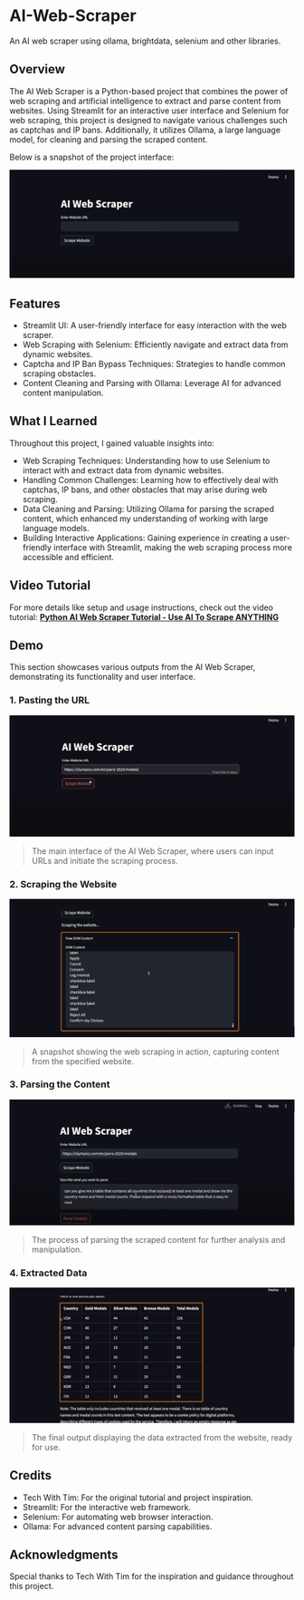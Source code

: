 # AI-Web-Scraper
An AI web scraper using ollama, brightdata, selenium and other libraries.

## Overview
The AI Web Scraper is a Python-based project that combines the power of web scraping and artificial intelligence to extract and parse content from websites. Using Streamlit for an interactive user interface and Selenium for web scraping, this project is designed to navigate various challenges such as captchas and IP bans. Additionally, it utilizes Ollama, a large language model, for cleaning and parsing the scraped content.

Below is a snapshot of the project interface:

![AI Web Scraper Snapshot](https://github.com/PrathameshPC77/AI-Web-Scraper/blob/main/output/ai_web_scapper.png)

## Features
- Streamlit UI: A user-friendly interface for easy interaction with the web scraper.
- Web Scraping with Selenium: Efficiently navigate and extract data from dynamic websites.
- Captcha and IP Ban Bypass Techniques: Strategies to handle common scraping obstacles.
- Content Cleaning and Parsing with Ollama: Leverage AI for advanced content manipulation.

## What I Learned
Throughout this project, I gained valuable insights into:

- Web Scraping Techniques: Understanding how to use Selenium to interact with and extract data from dynamic websites.
- Handling Common Challenges: Learning how to effectively deal with captchas, IP bans, and other obstacles that may arise during web scraping.
- Data Cleaning and Parsing: Utilizing Ollama for parsing the scraped content, which enhanced my understanding of working with large language models.
- Building Interactive Applications: Gaining experience in creating a user-friendly interface with Streamlit, making the web scraping process more accessible and efficient.

## Video Tutorial
For more details like setup and usage instructions, check out the video tutorial: **[Python AI Web Scraper Tutorial - Use AI To Scrape ANYTHING](https://youtu.be/Oo8-nEuDBkk?si=ZoUo4thh2nVoZpFk)**

## Demo
This section showcases various outputs from the AI Web Scraper, demonstrating its functionality and user interface.

### 1. Pasting the URL
![Pasting the URL](https://github.com/PrathameshPC77/AI-Web-Scraper/blob/main/output/pasting_the_url.png)
> The main interface of the AI Web Scraper, where users can input URLs and initiate the scraping process.

### 2. Scraping the Website
![Scraping the Website](https://github.com/PrathameshPC77/AI-Web-Scraper/blob/main/output/scraping_the_website.png)
> A snapshot showing the web scraping in action, capturing content from the specified website.

### 3. Parsing the Content
![Parsing the Content](https://github.com/PrathameshPC77/AI-Web-Scraper/blob/main/output/parsing_the_content.png)
> The process of parsing the scraped content for further analysis and manipulation.

### 4. Extracted Data
![Extracted Data](https://github.com/PrathameshPC77/AI-Web-Scraper/blob/main/output/extracted_data.png)
> The final output displaying the data extracted from the website, ready for use.

## Credits
- Tech With Tim: For the original tutorial and project inspiration.
- Streamlit: For the interactive web framework.
- Selenium: For automating web browser interaction.
- Ollama: For advanced content parsing capabilities.

## Acknowledgments
Special thanks to Tech With Tim for the inspiration and guidance throughout this project.
